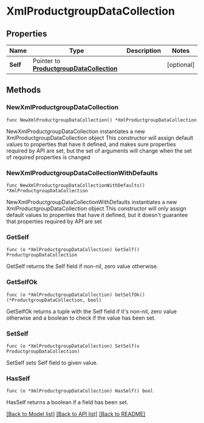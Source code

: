 # XmlProductgroupDataCollection

## Properties

Name | Type | Description | Notes
------------ | ------------- | ------------- | -------------
**Self** | Pointer to [**ProductgroupDataCollection**](ProductgroupDataCollection.md) |  | [optional] 

## Methods

### NewXmlProductgroupDataCollection

`func NewXmlProductgroupDataCollection() *XmlProductgroupDataCollection`

NewXmlProductgroupDataCollection instantiates a new XmlProductgroupDataCollection object
This constructor will assign default values to properties that have it defined,
and makes sure properties required by API are set, but the set of arguments
will change when the set of required properties is changed

### NewXmlProductgroupDataCollectionWithDefaults

`func NewXmlProductgroupDataCollectionWithDefaults() *XmlProductgroupDataCollection`

NewXmlProductgroupDataCollectionWithDefaults instantiates a new XmlProductgroupDataCollection object
This constructor will only assign default values to properties that have it defined,
but it doesn't guarantee that properties required by API are set

### GetSelf

`func (o *XmlProductgroupDataCollection) GetSelf() ProductgroupDataCollection`

GetSelf returns the Self field if non-nil, zero value otherwise.

### GetSelfOk

`func (o *XmlProductgroupDataCollection) GetSelfOk() (*ProductgroupDataCollection, bool)`

GetSelfOk returns a tuple with the Self field if it's non-nil, zero value otherwise
and a boolean to check if the value has been set.

### SetSelf

`func (o *XmlProductgroupDataCollection) SetSelf(v ProductgroupDataCollection)`

SetSelf sets Self field to given value.

### HasSelf

`func (o *XmlProductgroupDataCollection) HasSelf() bool`

HasSelf returns a boolean if a field has been set.


[[Back to Model list]](../README.md#documentation-for-models) [[Back to API list]](../README.md#documentation-for-api-endpoints) [[Back to README]](../README.md)


